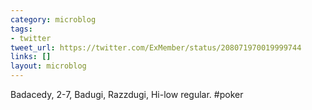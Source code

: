 ```yaml
---
category: microblog
tags:
- twitter
tweet_url: https://twitter.com/ExMember/status/208071970019999744
links: []
layout: microblog
---
```

Badacedy, 2-7, Badugi, Razzdugi, Hi-low regular. #poker
